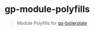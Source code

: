 # gp-module-polyfills

> Module Polyfills for [gp-boilerplate](https://github.com/GrabarzUndPartner/gp-boilerplate)
